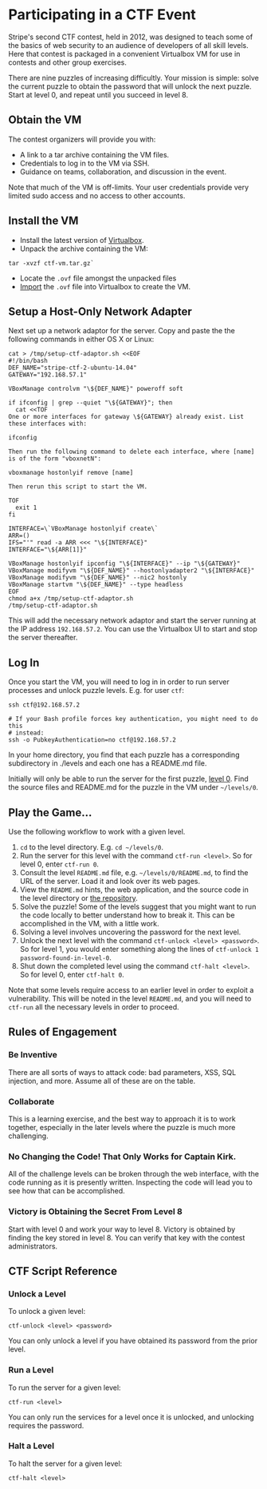 # Participating in a CTF Event

Stripe's second CTF contest, held in 2012, was designed to teach some of the
basics of web security to an audience of developers of all skill levels. Here
that contest is packaged in a convenient Virtualbox VM for use in contests and
other group exercises.

There are nine puzzles of increasing difficultly. Your mission is simple: solve
the current puzzle to obtain the password that will unlock the next puzzle.
Start at level 0, and repeat until you succeed in level 8.

## Obtain the VM

The contest organizers will provide you with:

  * A link to a tar archive containing the VM files.
  * Credentials to log in to the VM via SSH.
  * Guidance on teams, collaboration, and discussion in the event.

Note that much of the VM is off-limits. Your user credentials provide very
limited sudo access and no access to other accounts.

## Install the VM

  * Install the latest version of [Virtualbox][1].
  * Unpack the archive containing the VM:

```
tar -xvzf ctf-vm.tar.gz`
```

  * Locate the `.ovf` file amongst the unpacked files
  * [Import][4] the `.ovf` file into Virtualbox to create the VM.

## Setup a Host-Only Network Adapter

Next set up a network adaptor for the server. Copy and paste the the following
commands in either OS X or Linux:

```
cat > /tmp/setup-ctf-adaptor.sh <<EOF
#!/bin/bash
DEF_NAME="stripe-ctf-2-ubuntu-14.04"
GATEWAY="192.168.57.1"

VBoxManage controlvm "\${DEF_NAME}" poweroff soft

if ifconfig | grep --quiet "\${GATEWAY}"; then
  cat <<TOF
One or more interfaces for gateway \${GATEWAY} already exist. List these interfaces with:

ifconfig

Then run the following command to delete each interface, where [name] is of the form "vboxnetN":

vboxmanage hostonlyif remove [name]

Then rerun this script to start the VM.

TOF
  exit 1
fi

INTERFACE=\`VBoxManage hostonlyif create\`
ARR=()
IFS="'" read -a ARR <<< "\${INTERFACE}"
INTERFACE="\${ARR[1]}"

VBoxManage hostonlyif ipconfig "\${INTERFACE}" --ip "\${GATEWAY}"
VBoxManage modifyvm "\${DEF_NAME}" --hostonlyadapter2 "\${INTERFACE}"
VBoxManage modifyvm "\${DEF_NAME}" --nic2 hostonly
VBoxManage startvm "\${DEF_NAME}" --type headless
EOF
chmod a+x /tmp/setup-ctf-adaptor.sh
/tmp/setup-ctf-adaptor.sh
```

This will add the necessary network adaptor and start the server running at the
IP address `192.168.57.2`. You can use the Virtualbox UI to start and stop the
server thereafter.

## Log In

Once you start the VM, you will need to log in in order to run server processes
and unlock puzzle levels. E.g. for user `ctf`:

```
ssh ctf@192.168.57.2

# If your Bash profile forces key authentication, you might need to do this
# instead:
ssh -o PubkeyAuthentication=no ctf@192.168.57.2
```

In your home directory, you find that each puzzle has a corresponding
subdirectory in ./levels and each one has a README.md file.

Initially will only be able to run the server for the first puzzle,
[level 0][3]. Find the source files and README.md for the puzzle in the VM under
`~/levels/0`.

## Play the Game...

Use the following workflow to work with a given level.

  1. `cd` to the level directory. E.g. `cd ~/levels/0`.
  2. Run the server for this level with the command `ctf-run <level>`. So for
level 0, enter `ctf-run 0`.
  3. Consult the level `README.md` file, e.g. `~/levels/0/README.md`, to find
the URL of the server. Load it and look over its web pages.
  4. View the `README.md` hints, the web application, and the source code in the
level directory or [the repository][2].
  5. Solve the puzzle! Some of the levels suggest that you might want to run the
code locally to better understand how to break it. This can be accomplished in
the VM, with a little work.
  6. Solving a level involves uncovering the password for the next level.
  7. Unlock the next level with the command `ctf-unlock <level> <password>`. So
for level 1, you would enter something along the lines of
`ctf-unlock 1 password-found-in-level-0`.
  8. Shut down the completed level using the command `ctf-halt <level>`. So for
level 0, enter `ctf-halt 0`.

Note that some levels require access to an earlier level in order to exploit a
vulnerability. This will be noted in the level `README.md`, and you will need to
`ctf-run` all the necessary levels in order to proceed.

## Rules of Engagement

### Be Inventive

There are all sorts of ways to attack code: bad parameters, XSS, SQL injection,
and more. Assume all of these are on the table.

### Collaborate

This is a learning exercise, and the best way to approach it is to work
together, especially in the later levels where the puzzle is much more
challenging.

### No Changing the Code! That Only Works for Captain Kirk.

All of the challenge levels can be broken through the web interface, with the
code running as it is presently written. Inspecting the code will lead you to
see how that can be accomplished.

### Victory is Obtaining the Secret From Level 8

Start with level 0 and work your way to level 8. Victory is obtained by
finding the key stored in level 8. You can verify that key with the contest
administrators.

## CTF Script Reference

### Unlock a Level

To unlock a given level:

```
ctf-unlock <level> <password>
```

You can only unlock a level if you have obtained its password from the prior
level.

### Run a Level

To run the server for a given level:

```
ctf-run <level>
```

You can only run the services for a level once it is unlocked, and unlocking
requires the password.

### Halt a Level

To halt the server for a given level:

```
ctf-halt <level>
```

[1]: https://www.virtualbox.org/wiki/Downloads
[2]: ../levels
[3]: ../levels/0
[4]: http://docs.oracle.com/cd/E26217_01/E26796/html/qs-import-vm.html
